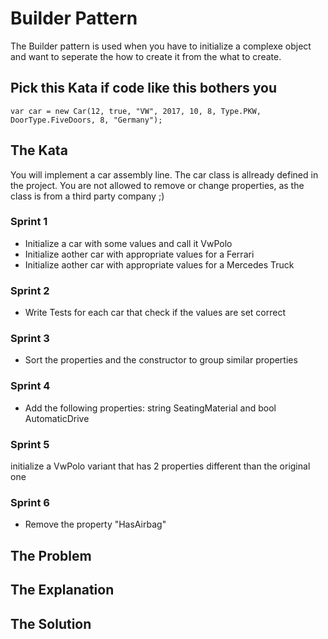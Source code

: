 # Builder Pattern
The Builder pattern is used when you have to initialize a complexe object and want to seperate the how to create it from the what to create.

## Pick this Kata if code like this bothers you
```
var car = new Car(12, true, "VW", 2017, 10, 8, Type.PKW, DoorType.FiveDoors, 8, "Germany");
```

## The Kata
You will implement a car assembly line. The car class is allready defined in the project. You are not allowed to remove or change properties, as the class is from a third party company ;)

### Sprint 1
- Initialize a car with some values and call it VwPolo
- Initialize aother car with appropriate values for a Ferrari
- Initialize aother car with appropriate values for a Mercedes Truck

### Sprint 2
- Write Tests for each car that check if the values are set correct

### Sprint 3
- Sort the properties and the constructor to group similar properties 

### Sprint 4
- Add the following properties: string SeatingMaterial and bool AutomaticDrive

### Sprint 5
initialize a VwPolo variant that has 2 properties different than the original one

### Sprint 6
- Remove the property "HasAirbag"

## The Problem

## The Explanation

## The Solution
